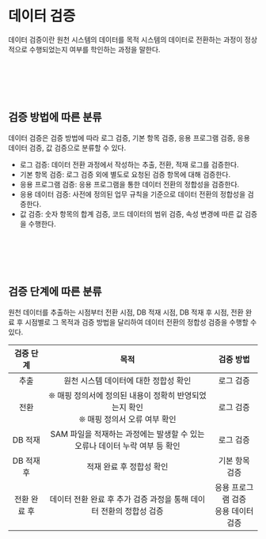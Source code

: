 # 데이터 검증
데이터 검증이란 원천 시스템의 데이터를 목적 시스템의 데이터로 전환하는 과정이 정상적으로 수행되었는지 여부를 학인하는 과정을 말한다.

<br>
<br>
<br>
<br>

## 검증 방법에 따른 분류
데이터 검증은 검증 방법에 따라 로그 검증, 기본 항목 검증, 응용 프로그램 검증, 응용 데이터 검증, 값 검증으로 분류할 수 있다.
- 로그 검증: 데이터 전환 과정에서 작성하는 추출, 전환, 적재 로그를 검증한다.
- 기본 항목 검증: 로그 검증 외에 별도로 요청된 검증 항목에 대해 검증한다.
- 응용 프로그램 검증: 응용 프로그램을 통한 데이터 전환의 정합성을 검증한다.
- 응용 데이터 검증: 사전에 정의된 업무 규칙을 기준으로 데이터 전환의 정합성을 검증한다.
- 값 검증: 숫자 항목의 합계 검증, 코드 데이터의 범위 검증, 속성 변경에 따른 값 검증을 수행한다.

<br>
<br>
<br>
<br>

## 검증 단계에 따른 분류
원천 데이터를 추출하는 시점부터 전환 시점, DB 적재 시점, DB 적재 후 시점, 전환 완료 후 시점별로 그 목적과 검증 방법을 달리하여 데이터 전환의 정합성 검증을 수행할 수 있다.

검증 단계|목적|검증 방법
:---:|:---:|:---:
추출|원천 시스템 데이터에 대한 정합성 확인|로그 검증
전환|❊ 매핑 정의서에 정의된 내용이 정확히 반영되었는지 확인 <br> ❊ 매핑 정의서 오류 여부 확인|로그 검증
DB 적재|SAM 파일을 적재하는 과정에는 발생할 수 있는 오류나 데이터 누락 여부 등 확인|로그 검증
DB 적재 후|적재 완료 후 정합성 확인|기본 항목 검증
전환 완료 후|데이터 전환 완료 후 추가 검증 과정을 통해 데이터 전환의 정합성 검증|응용 프로그램 검증 <br> 응용 데이터 검증

